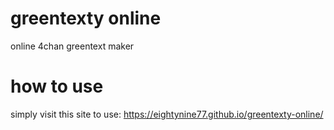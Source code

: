 # greentexty online
online 4chan greentext maker

# how to use
simply visit this site to use: https://eightynine77.github.io/greentexty-online/
